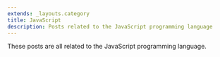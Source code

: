 ```yaml
---
extends: _layouts.category
title: JavaScript
description: Posts related to the JavaScript programming language
---
```


These posts are all related to the JavaScript programming language.
